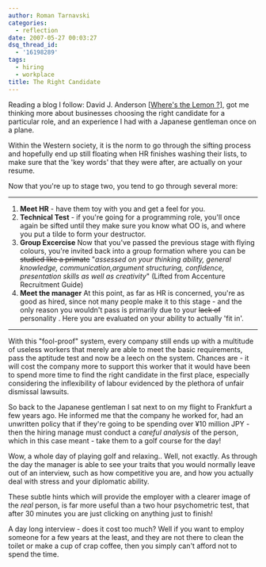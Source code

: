 ```yaml
---
author: Roman Tarnavski
categories:
  - reflection
date: 2007-05-27 00:03:27
dsq_thread_id:
  - '16198289'
tags:
  - hiring
  - workplace
title: The Right Candidate
---
```


Reading a blog I follow: David J. Anderson [[Where's the Lemon ?](http://www.agilemanagement.net/Articles/Weblog/WherestheLemon.html)], got me thinking more about businesses choosing the right candidate for a particular role, and an experience I had with a Japanese gentleman once on a plane.

Within the Western society, it is the norm to go through the sifting process and hopefully end up still floating when HR finishes washing their lists, to make sure that the 'key words' that they were after, are actually on your resume.

Now that you're up to stage two, you tend to go through several more:

---

1. **Meet HR** - have them toy with you and get a feel for you.
1. **Technical Test** - if you're going for a programming role, you'll once again be sifted until they make sure you know what OO is, and where you put a tilde to form your destructor.
1. **Group Excercise**
    Now that you've passed the previous stage with flying colours, you're invited back into a group formation where you can be <s>studied like a primate</s> "_assessed on your thinking ability, general knowledge, communication,argument structuring, confidence, presentation skills as well as creativity_" (Lifted from Accenture Recruitment Guide)
1. **Meet the manager**
    At this point, as far as HR is concerned, you're as good as hired, since not many people make it to this stage - and the only reason you wouldn't pass is primarily due to your ~~lack of~~ personality . Here you are evaluated on your ability to actually 'fit in'.
---

With this "fool-proof" system, every company still ends up with a multitude of useless workers that merely are able to meet the basic requirements, pass the aptitude test and now be a leech on the system. Chances are - it will cost the company more to support this worker that it would have been to spend more time to find the right candidate in the first place, especially considering the inflexibility of labour evidenced by the plethora of unfair dismissal lawsuits.

So back to the Japanese gentleman I sat next to on my flight to Frankfurt a few years ago. He informed me that the company he worked for, had an unwritten policy that if they're going to be spending over ¥10 million JPY - then the hiring manage must conduct a _careful analysis_ of the person, which in this case meant - take them to a golf course for the day!
  
Wow, a whole day of playing golf and relaxing.. Well, not exactly. As through the day the manager is able to see your traits that you would normally leave out of an interview, such as how competitive you are, and how you actually deal with stress and your diplomatic ability.

These subtle hints which will provide the employer with a clearer image of the _real_ person, is far more useful than a two hour psychometric test, that after 30 minutes you are just clicking on anything just to finish!

A day long interview - does it cost too much? Well if you want to employ someone for a few years at the least, and they are not there to clean the toilet or make a cup of crap coffee, then you simply can't afford not to spend the time.